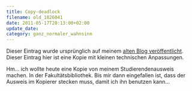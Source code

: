 ```yaml
---
title: Copy-deadlock
filename: old_1826041
date: 2011-05-17T20:13:00+02:00
update_date:
category: ganz_normaler_wahnsinn
---
```

Dieser Eintrag wurde ursprünglich auf meinem [alten Blog veröffentlicht](https://stu.blogger.de/stories/1826041/). Dieser Eintrag hier ist eine Kopie mit kleinen technischen Anpassungen.

Hm… ich wollte heute eine Kopie von meinem Studierendenausweis machen. In der Fakultätsbibliothek. Bis mir dann eingefallen ist, dass der Ausweis im Kopierer stecken muss, damit ich ihn benutzen kann…
